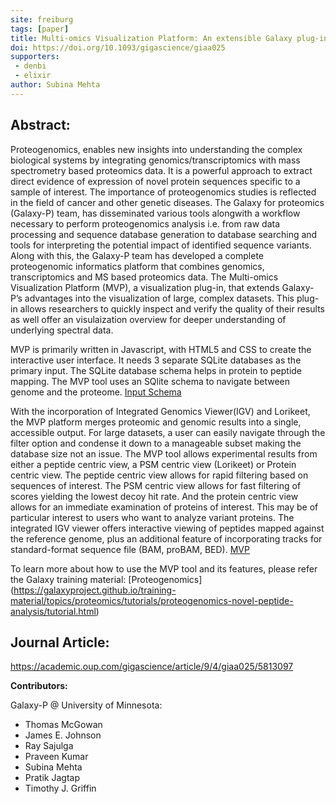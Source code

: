 ```yaml
---
site: freiburg
tags: [paper]
title: Multi-omics Visualization Platform: An extensible Galaxy plug-in for multi-omics data visualization and exploration 
doi: https://doi.org/10.1093/gigascience/giaa025
supporters:
 - denbi
 - elixir
author: Subina Mehta
---
```


**Abstract:**
-------------
Proteogenomics, enables new insights into understanding the complex biological systems by integrating genomics/transcriptomics with mass spectrometry based proteomics data. It is a powerful approach to 
extract direct evidence of expression of novel protein sequences specific to a sample of interest. The importance of proteogenomics studies is reflected in the field of cancer and other genetic diseases. 
The Galaxy for proteomics (Galaxy-P) team, has disseminated various tools alongwith a workflow necessary to perform proteogenomics analysis i.e. from raw data processing and sequence database generation to 
database searching and tools for interpreting the potential impact of identified sequence variants. Along with this, the Galaxy-P team has developed a complete proteogenomic informatics platform that combines 
genomics, transcriptomics and MS based proteomics data. The Multi-omics Visualization Platform (MVP), a visualization plug-in, that extends Galaxy-P’s advantages into the visualization of large, complex datasets. 
This plug-in allows researchers to quickly inspect and verify the quality of their results as well offer an visulaization overview for deeper understanding of underlying spectral data. 

MVP is primarily written in Javascript, with HTML5 and CSS to create the interactive user interface. It needs 3 separate SQLite databases as the primary input. The SQLite database schema helps in protein to 
peptide mapping. The MVP tool uses an SQlite schema to navigate between genome and the proteome. [Input Schema](/assets/media/MVP_blog_fig1.png)

With the incorporation of Integrated Genomics Viewer(IGV) and Lorikeet, the MVP platform merges proteomic and genomic results into a single, accessible output. For large datasets, a user can easily navigate through 
the filter option and condense it down to a manageable subset making the database size not an issue. The MVP tool allows experimental results from either a peptide centric view, a PSM centric view (Lorikeet) or Protein 
centric view. The peptide centric view allows for rapid filtering based on sequences of interest. The PSM centric view allows for fast filtering of scores yielding the lowest decoy hit rate. And the protein centric view 
allows for an immediate examination of proteins of interest. This may be of particular interest to users who want to analyze variant proteins. The integrated IGV viewer offers interactive viewing of peptides mapped against 
the reference genome, plus an additional feature of incorporating tracks for standard-format sequence file (BAM, proBAM, BED).
[MVP](/assets/media/MVP_blog_fig2.png)


To learn more about how to use the MVP tool and its features, please refer the Galaxy training material: [Proteogenomics] (https://galaxyproject.github.io/training-material/topics/proteomics/tutorials/proteogenomics-novel-peptide-analysis/tutorial.html)

  
**Journal Article:**  
---------------------
https://academic.oup.com/gigascience/article/9/4/giaa025/5813097

**Contributors:**  

Galaxy-P @ University of Minnesota:

- Thomas McGowan
- James E. Johnson
- Ray Sajulga
- Praveen Kumar
- Subina Mehta
- Pratik Jagtap
- Timothy J. Griffin
